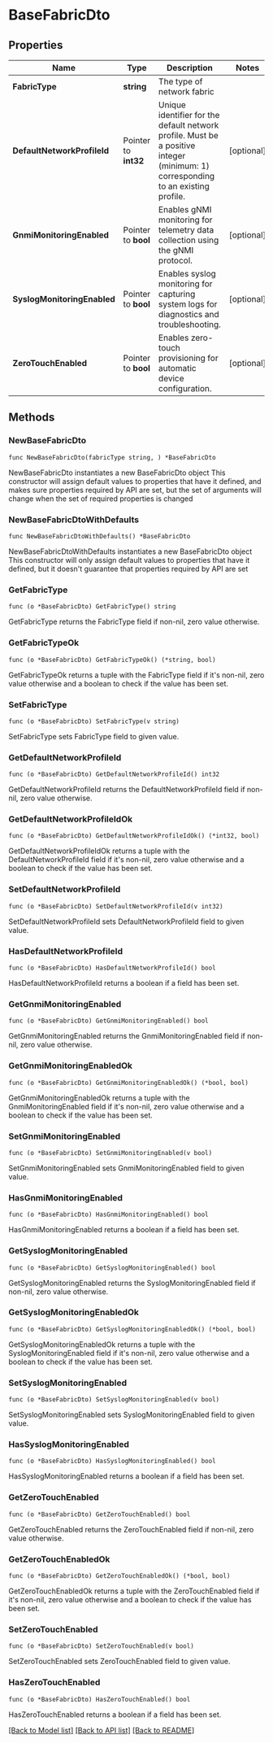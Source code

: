 # BaseFabricDto

## Properties

Name | Type | Description | Notes
------------ | ------------- | ------------- | -------------
**FabricType** | **string** | The type of network fabric | 
**DefaultNetworkProfileId** | Pointer to **int32** | Unique identifier for the default network profile. Must be a positive integer (minimum: 1) corresponding to an existing profile. | [optional] 
**GnmiMonitoringEnabled** | Pointer to **bool** | Enables gNMI monitoring for telemetry data collection using the gNMI protocol. | [optional] 
**SyslogMonitoringEnabled** | Pointer to **bool** | Enables syslog monitoring for capturing system logs for diagnostics and troubleshooting. | [optional] 
**ZeroTouchEnabled** | Pointer to **bool** | Enables zero-touch provisioning for automatic device configuration. | [optional] 

## Methods

### NewBaseFabricDto

`func NewBaseFabricDto(fabricType string, ) *BaseFabricDto`

NewBaseFabricDto instantiates a new BaseFabricDto object
This constructor will assign default values to properties that have it defined,
and makes sure properties required by API are set, but the set of arguments
will change when the set of required properties is changed

### NewBaseFabricDtoWithDefaults

`func NewBaseFabricDtoWithDefaults() *BaseFabricDto`

NewBaseFabricDtoWithDefaults instantiates a new BaseFabricDto object
This constructor will only assign default values to properties that have it defined,
but it doesn't guarantee that properties required by API are set

### GetFabricType

`func (o *BaseFabricDto) GetFabricType() string`

GetFabricType returns the FabricType field if non-nil, zero value otherwise.

### GetFabricTypeOk

`func (o *BaseFabricDto) GetFabricTypeOk() (*string, bool)`

GetFabricTypeOk returns a tuple with the FabricType field if it's non-nil, zero value otherwise
and a boolean to check if the value has been set.

### SetFabricType

`func (o *BaseFabricDto) SetFabricType(v string)`

SetFabricType sets FabricType field to given value.


### GetDefaultNetworkProfileId

`func (o *BaseFabricDto) GetDefaultNetworkProfileId() int32`

GetDefaultNetworkProfileId returns the DefaultNetworkProfileId field if non-nil, zero value otherwise.

### GetDefaultNetworkProfileIdOk

`func (o *BaseFabricDto) GetDefaultNetworkProfileIdOk() (*int32, bool)`

GetDefaultNetworkProfileIdOk returns a tuple with the DefaultNetworkProfileId field if it's non-nil, zero value otherwise
and a boolean to check if the value has been set.

### SetDefaultNetworkProfileId

`func (o *BaseFabricDto) SetDefaultNetworkProfileId(v int32)`

SetDefaultNetworkProfileId sets DefaultNetworkProfileId field to given value.

### HasDefaultNetworkProfileId

`func (o *BaseFabricDto) HasDefaultNetworkProfileId() bool`

HasDefaultNetworkProfileId returns a boolean if a field has been set.

### GetGnmiMonitoringEnabled

`func (o *BaseFabricDto) GetGnmiMonitoringEnabled() bool`

GetGnmiMonitoringEnabled returns the GnmiMonitoringEnabled field if non-nil, zero value otherwise.

### GetGnmiMonitoringEnabledOk

`func (o *BaseFabricDto) GetGnmiMonitoringEnabledOk() (*bool, bool)`

GetGnmiMonitoringEnabledOk returns a tuple with the GnmiMonitoringEnabled field if it's non-nil, zero value otherwise
and a boolean to check if the value has been set.

### SetGnmiMonitoringEnabled

`func (o *BaseFabricDto) SetGnmiMonitoringEnabled(v bool)`

SetGnmiMonitoringEnabled sets GnmiMonitoringEnabled field to given value.

### HasGnmiMonitoringEnabled

`func (o *BaseFabricDto) HasGnmiMonitoringEnabled() bool`

HasGnmiMonitoringEnabled returns a boolean if a field has been set.

### GetSyslogMonitoringEnabled

`func (o *BaseFabricDto) GetSyslogMonitoringEnabled() bool`

GetSyslogMonitoringEnabled returns the SyslogMonitoringEnabled field if non-nil, zero value otherwise.

### GetSyslogMonitoringEnabledOk

`func (o *BaseFabricDto) GetSyslogMonitoringEnabledOk() (*bool, bool)`

GetSyslogMonitoringEnabledOk returns a tuple with the SyslogMonitoringEnabled field if it's non-nil, zero value otherwise
and a boolean to check if the value has been set.

### SetSyslogMonitoringEnabled

`func (o *BaseFabricDto) SetSyslogMonitoringEnabled(v bool)`

SetSyslogMonitoringEnabled sets SyslogMonitoringEnabled field to given value.

### HasSyslogMonitoringEnabled

`func (o *BaseFabricDto) HasSyslogMonitoringEnabled() bool`

HasSyslogMonitoringEnabled returns a boolean if a field has been set.

### GetZeroTouchEnabled

`func (o *BaseFabricDto) GetZeroTouchEnabled() bool`

GetZeroTouchEnabled returns the ZeroTouchEnabled field if non-nil, zero value otherwise.

### GetZeroTouchEnabledOk

`func (o *BaseFabricDto) GetZeroTouchEnabledOk() (*bool, bool)`

GetZeroTouchEnabledOk returns a tuple with the ZeroTouchEnabled field if it's non-nil, zero value otherwise
and a boolean to check if the value has been set.

### SetZeroTouchEnabled

`func (o *BaseFabricDto) SetZeroTouchEnabled(v bool)`

SetZeroTouchEnabled sets ZeroTouchEnabled field to given value.

### HasZeroTouchEnabled

`func (o *BaseFabricDto) HasZeroTouchEnabled() bool`

HasZeroTouchEnabled returns a boolean if a field has been set.


[[Back to Model list]](../README.md#documentation-for-models) [[Back to API list]](../README.md#documentation-for-api-endpoints) [[Back to README]](../README.md)


